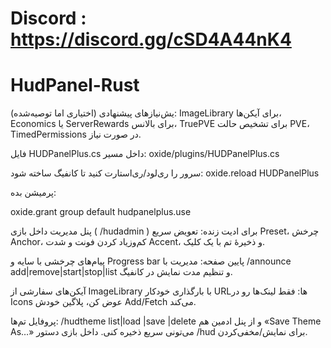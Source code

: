 # Discord : https://discord.gg/cSD4A44nK4
# HudPanel-Rust


یش‌نیازهای پیشنهادی (اختیاری اما توصیه‌شده):
ImageLibrary برای آیکن‌ها، Economics یا ServerRewards برای بالانس، TruePVE برای تشخیص حالت PVE، TimedPermissions در صورت نیاز.

فایل HUDPanelPlus.cs داخل مسیر:
oxide/plugins/HUDPanelPlus.cs

سرور را ری‌لود/ری‌استارت کنید تا کانفیگ ساخته شود:
oxide.reload HUDPanelPlus

پرمیشن بده:

oxide.grant group default hudpanelplus.use


پنل مدیریت داخل بازی ( /hudadmin ) برای ادیت زنده:
تعویض سریع Preset، چرخش Anchor، کم‌وزیاد کردن فونت و شدت Accent، و ذخیرهٔ تم با یک کلیک.

پیام‌های چرخشی با سایه و Progress bar پایین صفحه:
مدیریت با /announce add|remove|start|stop|list و تنظیم مدت نمایش در کانفیگ.

آیکن‌های سفارشی از ImageLibrary با بارگذاری خودکار URLها:
فقط لینک‌ها رو در Icons عوض کن، پلاگین خودش Add/Fetch می‌کند.

پروفایل تم‌ها:
/hudtheme list|load <name>|save <name>|delete <name>
و از پنل ادمین هم «Save Theme As…» می‌تونی سریع ذخیره کنی.
داخل بازی دستور /hud برای نمایش/مخفی‌کردن.
